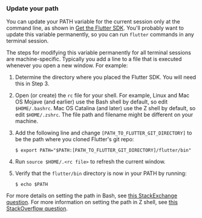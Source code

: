 ### Update your path

You can update your PATH variable for the current session only at
the command line, as shown in [Get the Flutter SDK](#get-sdk).
You'll probably want to update this variable permanently,
so you can run `flutter` commands in any terminal session.

The steps for modifying this variable permanently for all terminal
sessions are machine-specific.
Typically you add a line to a file that is executed whenever you open
a new window. For example:

 1. Determine the directory where you placed the Flutter SDK.
    You will need this in Step 3.
 2. Open (or create) the `rc` file for your shell.
    For example, Linux and Mac OS Mojave (and earlier)
    use the Bash shell by default,
    so edit `$HOME/.bashrc`.
    Mac OS Catalina (and later) use the Z shell by default,
    so edit `$HOME/.zshrc`.
    The file path and filename might be
    different on your machine.
 3. Add the following line and change `[PATH_TO_FLUTTER_GIT_DIRECTORY]` to be
    the path where you cloned Flutter's git repo:

    ```terminal
    $ export PATH="$PATH:[PATH_TO_FLUTTER_GIT_DIRECTORY]/flutter/bin"
    ```

 4. Run `source $HOME/.<rc file>` to refresh the current window.
 5. Verify that the `flutter/bin` directory is now in your PATH by running:

    ```terminal
    $ echo $PATH
    ```

For more details on setting the path in Bash,
see [this StackExchange question][].
For more information on setting the path in Z shell,
see [this StackOverflow question][].


[this StackExchange question]: https://unix.stackexchange.com/questions/26047/how-to-correctly-add-a-path-to-path
[this StackOverflow question]: https://stackoverflow.com/questions/11530090/adding-a-new-entry-to-the-path-variable-in-zsh

